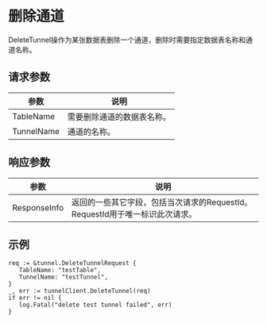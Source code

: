 # 删除通道

DeleteTunnel操作为某张数据表删除一个通道，删除时需要指定数据表名称和通道名称。

## 请求参数

|参数|说明|
|--|--|
|TableName|需要删除通道的数据表名称。|
|TunnelName|通道的名称。|

## 响应参数

|参数|说明|
|--|--|
|ResponseInfo|返回的一些其它字段，包括当次请求的RequestId。 RequestId用于唯一标识此次请求。 |

## 示例

```
req := &tunnel.DeleteTunnelRequest {
   TableName: "testTable",
   TunnelName: "testTunnel",
}
_, err := tunnelClient.DeleteTunnel(req)
if err != nil {
   log.Fatal("delete test tunnel failed", err)
}
```

